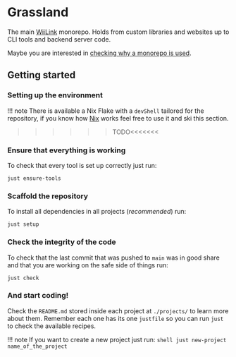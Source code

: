 # Grassland

The main [WiiLink](https://wiilink.ca) monorepo. Holds from custom libraries and websites up to CLI tools and backend server code.

Maybe you are interested in [checking why a monorepo is used](monorepo.md).

## Getting started
### Setting up the environment

!!! note
    There is available a Nix Flake with a `devShell` tailored for the repository, if you know how [Nix](https://nixos.org/) works feel free to use it and ski this section.

>>>>>>TODO<<<<<<<

### Ensure that everything is working
To check that every tool is set up correctly just run:
```shell
just ensure-tools
```

### Scaffold the repository
To install all dependencies in all projects (_recommended_) run:
```shell
just setup
```

### Check the integrity of the code
To check that the last commit that was pushed to `main` was in good share and that you are working on the safe side of things run:
```shell
just check
```

### And start coding!
Check the `README.md` stored inside each project at `./projects/` to learn more about them. Remember each one has its one `justfile` so you can run `just` to check the available recipes.

!!! note
    If you want to create a new project just run:
    ```shell
    just new-project name_of_the_project
    ```